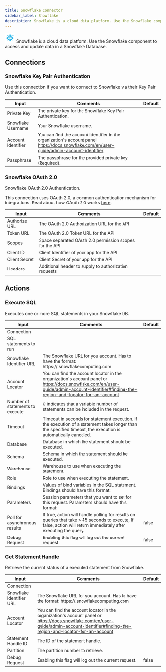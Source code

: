 ```yaml
---
title: Snowflake Connector
sidebar_label: Snowflake
description: Snowflake is a cloud data platform. Use the Snowflake component to access and update data in a Snowflake Database.
---
```


![Snowflake](./assets/snowflake.png#connector-icon)
Snowflake is a cloud data platform. Use the Snowflake component to access and update data in a Snowflake Database.

## Connections

### Snowflake Key Pair Authentication

Use this connection if you want to connect to Snowflake via their Key Pair Authentication.

| Input              | Comments                                                                                                                                  | Default |
| ------------------ | ----------------------------------------------------------------------------------------------------------------------------------------- | ------- |
| Private Key        | The private key for the Snowflake Key Pair Authentication.                                                                                |         |
| Snowflake Username | Your Snowflake username.                                                                                                                  |         |
| Account Identifier | You can find the account identifier in the organization's account panel https://docs.snowflake.com/en/user-guide/admin-account-identifier |         |
| Passphrase         | The passphrase for the provided private key (Required).                                                                                   |         |

### Snowflake OAuth 2.0

Snowflake OAuth 2.0 Authentication.

This connection uses OAuth 2.0, a common authentication mechanism for integrations.
Read about how OAuth 2.0 works [here](../connections/oauth2.md).

| Input         | Comments                                                | Default |
| ------------- | ------------------------------------------------------- | ------- |
| Authorize URL | The OAuth 2.0 Authorization URL for the API             |         |
| Token URL     | The OAuth 2.0 Token URL for the API                     |         |
| Scopes        | Space separated OAuth 2.0 permission scopes for the API |         |
| Client ID     | Client Identifier of your app for the API               |         |
| Client Secret | Client Secret of your app for the API                   |         |
| Headers       | Additional header to supply to authorization requests   |         |

## Actions

### Execute SQL

Executes one or more SQL statements in your Snowflake DB.

| Input                           | Comments                                                                                                                                                                                | Default |
| ------------------------------- | --------------------------------------------------------------------------------------------------------------------------------------------------------------------------------------- | ------- |
| Connection                      |                                                                                                                                                                                         |         |
| SQL statements to run           |                                                                                                                                                                                         |         |
| Snowflake Identifier URL        | The Snowflake URL for you account. Has to have the format: https://<account-name>.snowflakecomputing.com                                                                                |         |
| Account Locator                 | You can find the account locator in the organization's account panel or https://docs.snowflake.com/en/user-guide/admin-account-identifier#finding-the-region-and-locator-for-an-account |         |
| Number of statements to execute | 0 Indicates that a variable number of statements can be included in the request.                                                                                                        |         |
| Timeout                         | Timeout in seconds for statement execution. If the execution of a statement takes longer than the specified timeout, the execution is automatically canceled.                           |         |
| Database                        | Database in which the statement should be executed.                                                                                                                                     |         |
| Schema                          | Schema in which the statement should be executed.                                                                                                                                       |         |
| Warehouse                       | Warehouse to use when executing the statement.                                                                                                                                          |         |
| Role                            | Role to use when executing the statement.                                                                                                                                               |         |
| Bindings                        | Values of bind variables in the SQL statement. Bindings should have this format:                                                                                                        |         |
| Parameters                      | Session parameters that you want to set for this request. Parameters should have this format:                                                                                           |         |
| Poll for asynchronous results   | If true, action will handle polling for results on queries that take > 45 seconds to execute, If false, action will return immediately after executing the query.                       | false   |
| Debug Request                   | Enabling this flag will log out the current request.                                                                                                                                    | false   |

### Get Statement Handle

Retrieve the current status of a executed statement from Snowflake.

| Input                    | Comments                                                                                                                                                                                | Default |
| ------------------------ | --------------------------------------------------------------------------------------------------------------------------------------------------------------------------------------- | ------- |
| Connection               |                                                                                                                                                                                         |         |
| Snowflake Identifier URL | The Snowflake URL for you account. Has to have the format: https://<account-name>.snowflakecomputing.com                                                                                |         |
| Account Locator          | You can find the account locator in the organization's account panel or https://docs.snowflake.com/en/user-guide/admin-account-identifier#finding-the-region-and-locator-for-an-account |         |
| Statement Handle ID      | The ID of the statement handle.                                                                                                                                                         |         |
| Partition                | The partition number to retrieve.                                                                                                                                                       |         |
| Debug Request            | Enabling this flag will log out the current request.                                                                                                                                    | false   |
